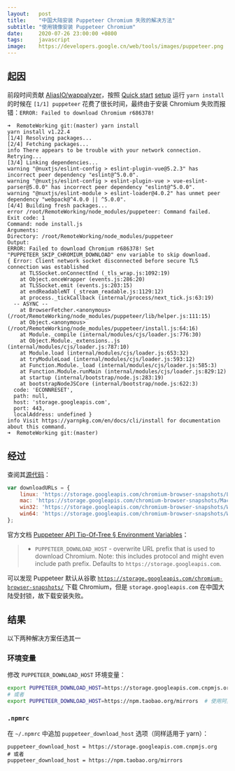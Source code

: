 ```yaml
---
layout:   post
title:    "中国大陆安装 Puppeteer Chromium 失败的解决方法"
subtitle: "使用镜像安装 Puppeteer Chromium"
date:     2020-07-26 23:00:00 +0800
tags:     javascript
image:    https://developers.google.cn/web/tools/images/puppeteer.png
---
```


## 起因

前段时间贡献 [AliasIO/wappalyzer][wappalyzer-gh]，按照 [Quick start][quick-start] [setup][] 运行 `yarn install` 的时候在 `[1/1] puppeteer` 花费了很长时间，最终由于安装 Chromium 失败而报错：`ERROR: Failed to download Chromium r686378!`

```
➜  RemoteWorking git:(master) yarn install
yarn install v1.22.4
[1/4] Resolving packages...
[2/4] Fetching packages...
info There appears to be trouble with your network connection. Retrying...
[3/4] Linking dependencies...
warning "@nuxtjs/eslint-config > eslint-plugin-vue@5.2.3" has incorrect peer dependency "eslint@^5.0.0".
warning "@nuxtjs/eslint-config > eslint-plugin-vue > vue-eslint-parser@5.0.0" has incorrect peer dependency "eslint@^5.0.0".
warning "@nuxtjs/eslint-module > eslint-loader@4.0.2" has unmet peer dependency "webpack@^4.0.0 || ^5.0.0".
[4/4] Building fresh packages...
error /root/RemoteWorking/node_modules/puppeteer: Command failed.
Exit code: 1
Command: node install.js
Arguments: 
Directory: /root/RemoteWorking/node_modules/puppeteer
Output:
ERROR: Failed to download Chromium r686378! Set "PUPPETEER_SKIP_CHROMIUM_DOWNLOAD" env variable to skip download.
{ Error: Client network socket disconnected before secure TLS connection was established
    at TLSSocket.onConnectEnd (_tls_wrap.js:1092:19)
    at Object.onceWrapper (events.js:286:20)
    at TLSSocket.emit (events.js:203:15)
    at endReadableNT (_stream_readable.js:1129:12)
    at process._tickCallback (internal/process/next_tick.js:63:19)
  -- ASYNC --
    at BrowserFetcher.<anonymous> (/root/RemoteWorking/node_modules/puppeteer/lib/helper.js:111:15)
    at Object.<anonymous> (/root/RemoteWorking/node_modules/puppeteer/install.js:64:16)
    at Module._compile (internal/modules/cjs/loader.js:776:30)
    at Object.Module._extensions..js (internal/modules/cjs/loader.js:787:10)
    at Module.load (internal/modules/cjs/loader.js:653:32)
    at tryModuleLoad (internal/modules/cjs/loader.js:593:12)
    at Function.Module._load (internal/modules/cjs/loader.js:585:3)
    at Function.Module.runMain (internal/modules/cjs/loader.js:829:12)
    at startup (internal/bootstrap/node.js:283:19)
    at bootstrapNodeJSCore (internal/bootstrap/node.js:622:3)
  code: 'ECONNRESET',
  path: null,
  host: 'storage.googleapis.com',
  port: 443,
  localAddress: undefined }
info Visit https://yarnpkg.com/en/docs/cli/install for documentation about this command.
➜  RemoteWorking git:(master) 
```

## 经过

查阅其[源代码][downloadURLs]：

```javascript
var downloadURLs = {
    linux: 'https://storage.googleapis.com/chromium-browser-snapshots/Linux_x64/%d/chrome-linux.zip',
    mac: 'https://storage.googleapis.com/chromium-browser-snapshots/Mac/%d/chrome-mac.zip',
    win32: 'https://storage.googleapis.com/chromium-browser-snapshots/Win/%d/chrome-win32.zip',
    win64: 'https://storage.googleapis.com/chromium-browser-snapshots/Win_x64/%d/chrome-win32.zip',
};
```

官方文档 [Puppeteer API Tip-Of-Tree § Environment Variables][environment-variables]：

> - `PUPPETEER_DOWNLOAD_HOST` - overwrite URL prefix that is used to download Chromium. Note: this includes protocol and might even include path prefix. Defaults to `https://storage.googleapis.com`.

可以发现 Puppeteer 默认从谷歌 [`https://storage.googleapis.com/chromium-browser-snapshots/`][chromium-browser-snapshots] 下载 Chromium，但是 `storage.googleapis.com` 在中国大陆受封锁，故下载安装失败。

## 结果

以下两种解决方案任选其一

### 环境变量

修改 `PUPPETEER_DOWNLOAD_HOST` 环境变量：

```bash
export PUPPETEER_DOWNLOAD_HOST=https://storage.googleapis.com.cnpmjs.org  # 使用 cnpmjs.org 提供的反向代理（实时更新）
# 或者
export PUPPETEER_DOWNLOAD_HOST=https://npm.taobao.org/mirrors  # 使用阿里淘宝的缓存镜像（定时更新）
```

### `.npmrc`

在 `~/.npmrc` 中追加 `puppeteer_download_host` 选项（同样适用于 yarn）：

```properties
puppeteer_download_host = https://storage.googleapis.com.cnpmjs.org
# 或者
puppeteer_download_host = https://npm.taobao.org/mirrors
```

[wappalyzer-gh]: https://github.com/AliasIO/wappalyzer
[quick-start]: https://github.com/AliasIO/wappalyzer#quick-start
[setup]: https://www.wappalyzer.com/docs/dev/setup

[downloadURLs]: https://github.com/puppeteer/puppeteer/blob/2b50d8cc32e023cbe9b149b79b0fda147d0c9ac6/utils/ChromiumDownloader.js#L27,L32
[environment-variables]: https://github.com/puppeteer/puppeteer/blob/main/docs/api.md#environment-variables
[chromium-browser-snapshots]: https://storage.googleapis.com/chromium-browser-snapshots/
